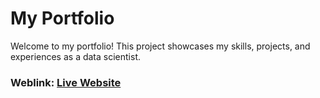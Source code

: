 # My Portfolio
Welcome to my portfolio! This project showcases my skills, projects, and experiences as a data scientist.

### Weblink: [Live Website](https://bmounim.github.io/my_website_v1/)

